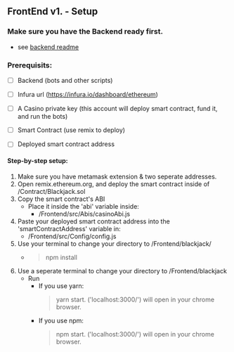 ## FrontEnd v1. - Setup


### Make sure you have the Backend ready first.
 - see [backend readme](https://github.com/arun-ajay/casino-blackjack/blob/main/BackEnd/README.md)

### Prerequisits:

 - [ ] Backend (bots and other scripts)
 - [ ] Infura url (https://infura.io/dashboard/ethereum)
 - [ ] A Casino private key (this account will deploy smart contract, fund it, and run the bots)
 - [ ] Smart Contract (use remix to deploy)
 - [ ] Deployed smart contract address


#### Step-by-step setup:

1. Make sure you have metamask extension & two seperate addresses.
2. Open remix.ethereum.org, and deploy the smart contract inside of /Contract/Blackjack.sol
6. Copy the smart contract's ABI 
     - Place it inside the 'abi' variable inside:
          - /Frontend/src/Abis/casinoAbi.js
7. Paste your deployed smart contract address into the 'smartContractAddress' variable in:
     - /Frontend/src/Config/config.js
8. Use your terminal to change your directory to /Frontend/blackjack/
     - > npm install
10. Use a seperate terminal to change your directory to /Frontend/blackjack
     - Run 
          - If you use yarn: 
               > yarn start.   ('localhost:3000/') will open in your chrome browser.
          - If you use npm:
               > npm start.   ('localhost:3000/') will open in your chrome browser.

     


